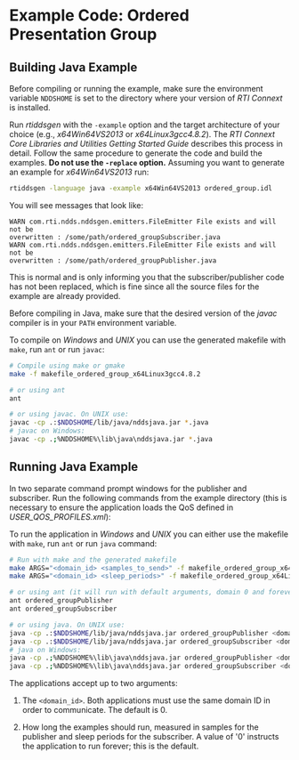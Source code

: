 # Example Code: Ordered Presentation Group

## Building Java Example

Before compiling or running the example, make sure the environment variable
`NDDSHOME` is set to the directory where your version of *RTI Connext* is
installed.

Run *rtiddsgen* with the `-example` option and the target architecture of your
choice (e.g., *x64Win64VS2013* or *x64Linux3gcc4.8.2*). The *RTI Connext Core
Libraries and Utilities Getting Started Guide* describes this process in detail.
Follow the same procedure to generate the code and build the examples. **Do not
use the `-replace` option.** Assuming you want to generate an example for
*x64Win64VS2013* run:

```sh
rtiddsgen -language java -example x64Win64VS2013 ordered_group.idl
```

You will see messages that look like:

```plaintext
WARN com.rti.ndds.nddsgen.emitters.FileEmitter File exists and will not be
overwritten : /some/path/ordered_groupSubscriber.java
WARN com.rti.ndds.nddsgen.emitters.FileEmitter File exists and will not be
overwritten : /some/path/ordered_groupPublisher.java
```

This is normal and is only informing you that the subscriber/publisher code has
not been replaced, which is fine since all the source files for the example are
already provided.

Before compiling in Java, make sure that the desired version of the *javac*
compiler is in your `PATH` environment variable.

To compile on *Windows* and *UNIX* you can use the generated makefile with
`make`, run `ant` or run `javac`:

```sh
# Compile using make or gmake
make -f makefile_ordered_group_x64Linux3gcc4.8.2

# or using ant
ant

# or using javac. On UNIX use:
javac -cp .:$NDDSHOME/lib/java/nddsjava.jar *.java
# javac on Windows:
javac -cp .;%NDDSHOME%\lib\java\nddsjava.jar *.java
```

## Running Java Example

In two separate command prompt windows for the publisher and subscriber. Run the
following commands from the example directory (this is necessary to ensure the
application loads the QoS defined in *USER_QOS_PROFILES.xml*):

To run the application in *Windows* and *UNIX* you can either use the makefile
with `make`, run `ant` or run `java` command:

```sh
# Run with make and the generated makefile
make ARGS="<domain_id> <samples_to_send>" -f makefile_ordered_group_x64Linux3gcc4.8.2 ordered_groupPublisher
make ARGS="<domain_id> <sleep_periods>" -f makefile_ordered_group_x64Linux3gcc4.8.2 ordered_groupSubscriber

# or using ant (it will run with default arguments, domain 0 and forever)
ant ordered_groupPublisher
ant ordered_groupSubscriber

# or using java. On UNIX use:
java -cp .:$NDDSHOME/lib/java/nddsjava.jar ordered_groupPublisher <domain_id> <samples_to_send>
java -cp .:$NDDSHOME/lib/java/nddsjava.jar ordered_groupSubscriber <domain_id> <sleep_periods>
# java on Windows:
java -cp .;%NDDSHOME%\lib\java\nddsjava.jar ordered_groupPublisher <domain_id> <samples_to_send>
java -cp .;%NDDSHOME%\lib\java\nddsjava.jar ordered_groupSubscriber <domain_id> <sleep_periods>
```

The applications accept up to two arguments:

1.  The `<domain_id>`. Both applications must use the same domain ID in order to
    communicate. The default is 0.

2.  How long the examples should run, measured in samples for the publisher and
    sleep periods for the subscriber. A value of '0' instructs the application
    to run forever; this is the default.
